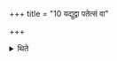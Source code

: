 +++
title = "10 यद्युद्वा पतेत्सं वा"

+++

<details><summary>थिते</summary>

यद्युद्वा पतेत्सं वा विजेत शार्दूलो वा हन्यादर्कक्षीरमजाक्षीर आश्चोत्य तेन प्रेचरेत् १०
</details>
